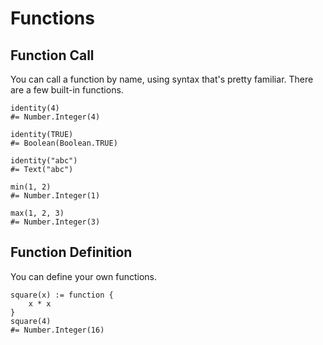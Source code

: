 Functions
=========


Function Call
-------------

You can call a function by name, using syntax that's pretty familiar.
There are a few built-in functions.

~~~ stone
identity(4)
#= Number.Integer(4)

identity(TRUE)
#= Boolean(Boolean.TRUE)

identity("abc")
#= Text("abc")

min(1, 2)
#= Number.Integer(1)

max(1, 2, 3)
#= Number.Integer(3)
~~~


Function Definition
-------------------

You can define your own functions.

~~~ stone
square(x) := function {
    x * x
}
square(4)
#= Number.Integer(16)
~~~
